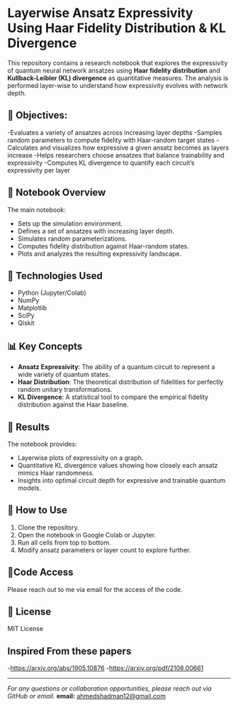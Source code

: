 # Layerwise Ansatz Expressivity Using Haar Fidelity Distribution & KL Divergence

This repository contains a research notebook that explores the expressivity of quantum neural network ansatzes using **Haar fidelity distribution** and **Kullback-Leibler (KL) divergence** as quantitative measures. The analysis is performed layer-wise to understand how expressivity evolves with network depth.

## 🧪 Objectives:

-Evaluates a variety of ansatzes across increasing layer depths
-Samples random parameters to compute fidelity with Haar-random target states
-Calculates and visualizes how expressive a given ansatz becomes as layers increase
-Helps researchers choose ansatzes that balance trainability and expressivity
-Computes KL divergence to quantify each circuit’s expressivity per layer

## 📓 Notebook Overview

The main notebook:
- Sets up the simulation environment.
- Defines a set of ansatzes with increasing layer depth.
- Simulates random parameterizations.
- Computes fidelity distribution against Haar-random states.
- Plots and analyzes the resulting expressivity landscape.

## 🧰 Technologies Used

- Python (Jupyter/Colab)
- NumPy
- Matplotlib
- SciPy
- Qiskit

## 📊 Key Concepts

- **Ansatz Expressivity**: The ability of a quantum circuit to represent a wide variety of quantum states.
- **Haar Distribution**: The theoretical distribution of fidelities for perfectly random unitary transformations.
- **KL Divergence**: A statistical tool to compare the empirical fidelity distribution against the Haar baseline.

## 🧮 Results

The notebook provides:
- Layerwise plots of expressivity on a graph.
- Quantitative KL divergence values showing how closely each ansatz mimics Haar randomness.
- Insights into optimal circuit depth for expressive and trainable quantum models.

## 📁 How to Use

1. Clone the repository.
2. Open the notebook in Google Colab or Jupyter.
3. Run all cells from top to bottom.
4. Modify ansatz parameters or layer count to explore further.

## 🤝Code Access

Please reach out to me via email for the access of the code.

## 📜 License
MIT License

## Inspired From these papers
-https://arxiv.org/abs/1905.10876 
-https://arxiv.org/pdf/2108.00661

---

*For any questions or collaboration opportunities, please reach out via GitHub or email.*
**email:** ahmedshadman12@gmail.com

